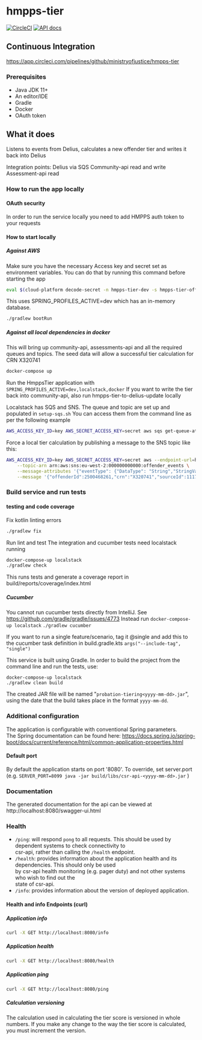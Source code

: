 # hmpps-tier

[![CircleCI](https://circleci.com/gh/ministryofjustice/hmpps-tier/tree/main.svg?style=svg)](https://circleci.com/gh/ministryofjustice/hmpps-tier)
[![API docs](https://img.shields.io/badge/API_docs-view-85EA2D.svg?logo=swagger)](https://hmpps-tier-dev.hmpps.service.justice.gov.uk/swagger-ui.html)

## Continuous Integration  
https://app.circleci.com/pipelines/github/ministryofjustice/hmpps-tier

### Prerequisites  
* Java JDK 11+  
* An editor/IDE
* Gradle  
* Docker  
* OAuth token

## What it does

Listens to events from Delius, calculates a new offender tier and writes it back into Delius

Integration points:
Delius via SQS
Community-api read and write
Assessment-api read
  
### How to run the app locally 

#### OAuth security  
In order to run the service locally you need to add HMPPS auth token to your requests

#### How to start locally 
##### Against AWS
Make sure you have the necessary Access key and secret set as environment variables. 
You can do that by running this command before starting the app

```sh
eval $(cloud-platform decode-secret -n hmpps-tier-dev -s hmpps-tier-offender-events-sqs-instance-output --export-aws-credentials)
```

This uses SPRING_PROFILES_ACTIVE=dev which has an in-memory database.

```sh
./gradlew bootRun
```

##### Against all local dependencies in docker
This will bring up community-api, assessments-api and all the required queues and topics. The seed data will allow a successful tier calculation for CRN X320741

```sh
docker-compose up
```

Run the HmppsTier application with `SPRING_PROFILES_ACTIVE=dev,localstack,docker`
If you want to write the tier back into community-api, also run hmpps-tier-to-delius-update locally

Localstack has SQS and SNS. The queue and topic are set up and populated in `setup-sqs.sh` You can access them from the command line as per the following example

```sh
AWS_ACCESS_KEY_ID=key AWS_SECRET_ACCESS_KEY=secret aws sqs get-queue-attributes --queue-url http://localhost:4576/queue/Digital-Prison-Services-dev-hmpps_tier_offender_events_queue --attribute-names ApproximateNumberOfMessages --endpoint-url=http://localhost:4576
```

Force a local tier calculation by publishing a message to the SNS topic like this: 
```sh
AWS_ACCESS_KEY_ID=key AWS_SECRET_ACCESS_KEY=secret aws --endpoint-url=http://localhost:4575 sns publish \
    --topic-arn arn:aws:sns:eu-west-2:000000000000:offender_events \
    --message-attributes '{"eventType": {"DataType": "String","StringValue": "OFFENDER_MANAGEMENT_TIER_CALCULATION_REQUIRED"},"source": {"DataType": "String","StringValue": "delius"},"id": {"DataType": "String","StringValue": "fcf89ef7-f6e8-ee95-326f-8ce87d3b8ea0"},"contentType": {"DataType": "String","StringValue": "text/plain;charset=UTF-8"},"timestamp": {"DataType": "Number","StringValue": "1611149702333"}}' \
    --message '{"offenderId":2500468261,"crn":"X320741","sourceId":11174,"eventDatetime":"2021-01-20T13:34:59"}'
```
    

### Build service and run tests  

#### testing and code coverage

Fix kotlin linting errors
```sh
./gradlew fix
```

Run lint and test
The integration and cucumber tests need localstack running

```sh
docker-compose-up localstack
./gradlew check
```

This runs tests and generate a coverage report in build/reports/coverage/index.html

##### Cucumber

You cannot run cucumber tests directly from IntelliJ. See https://github.com/gradle/gradle/issues/4773
Instead run
```docker-compose-up localstack```
```./gradlew cucumber```

If you want to run a single feature/scenario, tag it @single and add this to the cucumber task definition in build.gradle.kts 
```args("--include-tag", "single")```

This service is built using Gradle. In order to build the project from the command line and run the tests, use:
```
docker-compose-up localstack  
./gradlew clean build  
```  
The created JAR file will be named "`probation-tiering<yyyy-mm-dd>.jar`", using the date that the build takes place in the format `yyyy-mm-dd`. 

### Additional configuration  
The application is configurable with conventional Spring parameters.  
The Spring documentation can be found here: https://docs.spring.io/spring-boot/docs/current/reference/html/common-application-properties.html  
  
#### Default port  
By default the application starts on port '8080'. To override, set server.port (e.g. `SERVER_PORT=8099 java -jar build/libs/csr-api-<yyyy-mm-dd>.jar` )  
  
### Documentation  
The generated documentation for the api can be viewed at http://localhost:8080/swagger-ui.html  
  
### Health  
  
- `/ping`: will respond `pong` to all requests.  This should be used by dependent systems to check connectivity to   
csr-api, rather than calling the `/health` endpoint.  
- `/health`: provides information about the application health and its dependencies.  This should only be used  
by csr-api health monitoring (e.g. pager duty) and not other systems who wish to find out the   
state of csr-api.  
- `/info`: provides information about the version of deployed application.  
  
#### Health and info Endpoints (curl)  
  
##### Application info  
```sh
curl -X GET http://localhost:8080/info  
```  
  
##### Application health  
```sh
curl -X GET http://localhost:8080/health  
```  
  
##### Application ping  
```sh 
curl -X GET http://localhost:8080/ping  
```  

##### Calculation versioning

The calculation used in calculating the tier score is versioned in whole numbers. If you make any change to the way the tier score is calculated, you must increment the version. 
